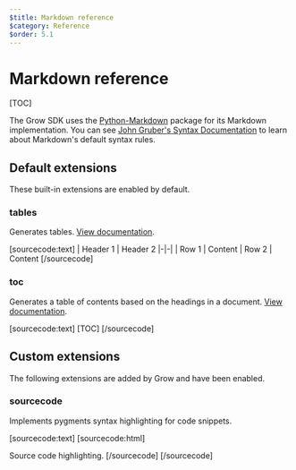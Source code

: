 ```yaml
---
$title: Markdown reference
$category: Reference
$order: 5.1
---
```

# Markdown reference

[TOC]

The Grow SDK uses the [Python-Markdown](https://github.com/waylan/Python-Markdown) package for its Markdown implementation. You can see [John Gruber's Syntax Documentation](http://daringfireball.net/projects/markdown/syntax) to learn about Markdown's default syntax rules.

## Default extensions

These built-in extensions are enabled by default.

### tables

Generates tables. [View documentation](http://pythonhosted.org/Markdown/extensions/tables.html).

[sourcecode:text]
| Header 1 | Header 2
|-|-|
| Row 1 | Content
| Row 2 | Content
[/sourcecode]

### toc

Generates a table of contents based on the headings in a document. [View documentation](http://pythonhosted.org/Markdown/extensions/toc.html).

[sourcecode:text]
[​TOC]
[/sourcecode]

## Custom extensions

The following extensions are added by Grow and have been enabled.

### sourcecode

Implements pygments syntax highlighting for code snippets.

[sourcecode:text]
[​sourcecode:html]
<!doctype html>
<meta charset="utf-8">
<title>Hello World!</title>
<p>Source code highlighting.
[​/sourcecode]
[/sourcecode]
